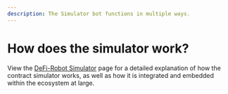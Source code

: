 ```yaml
---
description: The Simulator bot functions in multiple ways.
---
```


# How does the simulator work?

View the [DeFi-Robot Simulator](../what-are-the-utilities/bots/defi-robot-contract-simulator/) page for a detailed explanation of how the contract simulator works, as well as how it is integrated and embedded within the ecosystem at large.
